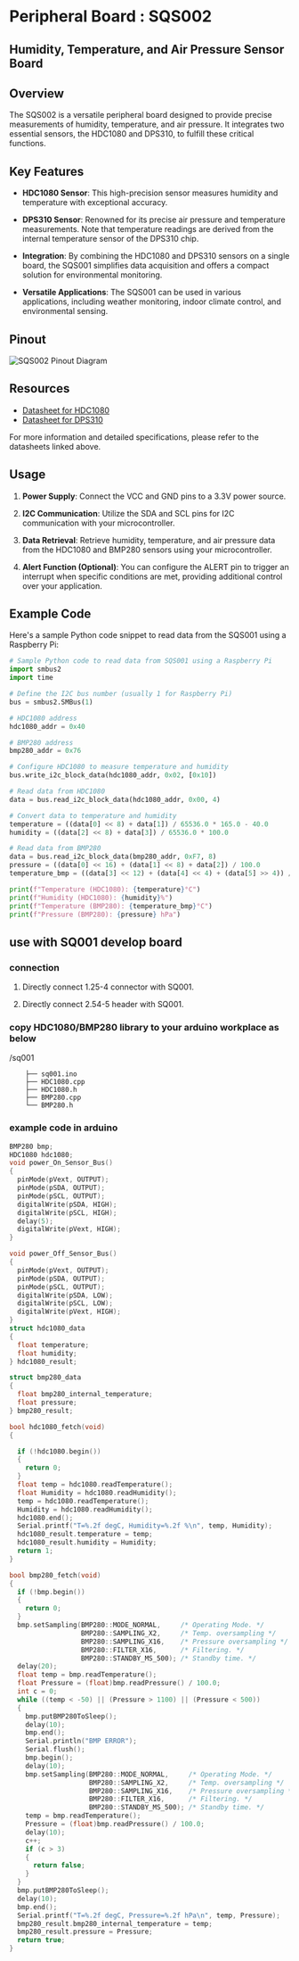 # Peripheral Board :  SQS002

## Humidity, Temperature, and Air Pressure Sensor Board

## Overview

The SQS002 is a versatile peripheral board designed to provide precise measurements of humidity, temperature, and air pressure. It integrates two essential sensors, the HDC1080 and DPS310, to fulfill these critical functions.

## Key Features

- **HDC1080 Sensor**: This high-precision sensor measures humidity and temperature with exceptional accuracy.

- **DPS310 Sensor**: Renowned for its precise air pressure and temperature measurements. Note that temperature readings are derived from the internal temperature sensor of the DPS310 chip.

- **Integration**: By combining the HDC1080 and DPS310 sensors on a single board, the SQS001 simplifies data acquisition and offers a compact solution for environmental monitoring.

- **Versatile Applications**: The SQS001 can be used in various applications, including weather monitoring, indoor climate control, and environmental sensing.

## Pinout

![SQS002 Pinout Diagram](https://github.com/livinghuang/sq001/blob/main/SQS002/SQS002.png?raw=true)

## Resources

- [Datasheet for HDC1080](https://github.com/livinghuang/siliqs/blob/main/sqs001/hdc1080.pdf)
- [Datasheet for DPS310](https://github.com/livinghuang/siliqs/blob/main/sqs002/BST_BMP280_DS001-1509562.pdf)

For more information and detailed specifications, please refer to the datasheets linked above.

## Usage

1. **Power Supply**: Connect the VCC and GND pins to a 3.3V power source.

2. **I2C Communication**: Utilize the SDA and SCL pins for I2C communication with your microcontroller.

3. **Data Retrieval**: Retrieve humidity, temperature, and air pressure data from the HDC1080 and BMP280 sensors using your microcontroller.

4. **Alert Function (Optional)**: You can configure the ALERT pin to trigger an interrupt when specific conditions are met, providing additional control over your application.

## Example Code

Here's a sample Python code snippet to read data from the SQS001 using a Raspberry Pi:

```python
# Sample Python code to read data from SQS001 using a Raspberry Pi
import smbus2
import time

# Define the I2C bus number (usually 1 for Raspberry Pi)
bus = smbus2.SMBus(1)

# HDC1080 address
hdc1080_addr = 0x40

# BMP280 address
bmp280_addr = 0x76

# Configure HDC1080 to measure temperature and humidity
bus.write_i2c_block_data(hdc1080_addr, 0x02, [0x10])

# Read data from HDC1080
data = bus.read_i2c_block_data(hdc1080_addr, 0x00, 4)

# Convert data to temperature and humidity
temperature = ((data[0] << 8) + data[1]) / 65536.0 * 165.0 - 40.0
humidity = ((data[2] << 8) + data[3]) / 65536.0 * 100.0

# Read data from BMP280
data = bus.read_i2c_block_data(bmp280_addr, 0xF7, 8)
pressure = ((data[0] << 16) + (data[1] << 8) + data[2]) / 100.0
temperature_bmp = ((data[3] << 12) + (data[4] << 4) + (data[5] >> 4)) / 100.0

print(f"Temperature (HDC1080): {temperature}°C")
print(f"Humidity (HDC1080): {humidity}%")
print(f"Temperature (BMP280): {temperature_bmp}°C")
print(f"Pressure (BMP280): {pressure} hPa")
```

## use with SQ001 develop board

### connection

1. Directly connect 1.25-4 connector with SQ001.

2. Directly connect 2.54-5 header with SQ001.

### copy HDC1080/BMP280 library to your arduino workplace as below

/sq001

```
    ├── sq001.ino
    ├── HDC1080.cpp
    ├── HDC1080.h
    ├── BMP280.cpp
    └── BMP280.h
```

### example code in arduino

``` cpp
BMP280 bmp;
HDC1080 hdc1080;
void power_On_Sensor_Bus()
{
  pinMode(pVext, OUTPUT);
  pinMode(pSDA, OUTPUT);
  pinMode(pSCL, OUTPUT);
  digitalWrite(pSDA, HIGH);
  digitalWrite(pSCL, HIGH);
  delay(5);
  digitalWrite(pVext, HIGH);
}

void power_Off_Sensor_Bus()
{
  pinMode(pVext, OUTPUT);
  pinMode(pSDA, OUTPUT);
  pinMode(pSCL, OUTPUT);
  digitalWrite(pSDA, LOW);
  digitalWrite(pSCL, LOW);
  digitalWrite(pVext, HIGH);
}
struct hdc1080_data
{
  float temperature;
  float humidity;
} hdc1080_result;

struct bmp280_data
{
  float bmp280_internal_temperature;
  float pressure;
} bmp280_result;

bool hdc1080_fetch(void)
{

  if (!hdc1080.begin())
  {
    return 0;
  }
  float temp = hdc1080.readTemperature();
  float Humidity = hdc1080.readHumidity();
  temp = hdc1080.readTemperature();
  Humidity = hdc1080.readHumidity();
  hdc1080.end();
  Serial.printf("T=%.2f degC, Humidity=%.2f %\n", temp, Humidity);
  hdc1080_result.temperature = temp;
  hdc1080_result.humidity = Humidity;
  return 1;
}

bool bmp280_fetch(void)
{
  if (!bmp.begin())
  {
    return 0;
  }
  bmp.setSampling(BMP280::MODE_NORMAL,     /* Operating Mode. */
                  BMP280::SAMPLING_X2,     /* Temp. oversampling */
                  BMP280::SAMPLING_X16,    /* Pressure oversampling */
                  BMP280::FILTER_X16,      /* Filtering. */
                  BMP280::STANDBY_MS_500); /* Standby time. */
  delay(20);
  float temp = bmp.readTemperature();
  float Pressure = (float)bmp.readPressure() / 100.0;
  int c = 0;
  while ((temp < -50) || (Pressure > 1100) || (Pressure < 500))
  {
    bmp.putBMP280ToSleep();
    delay(10);
    bmp.end();
    Serial.println("BMP ERROR");
    Serial.flush();
    bmp.begin();
    delay(10);
    bmp.setSampling(BMP280::MODE_NORMAL,     /* Operating Mode. */
                    BMP280::SAMPLING_X2,     /* Temp. oversampling */
                    BMP280::SAMPLING_X16,    /* Pressure oversampling */
                    BMP280::FILTER_X16,      /* Filtering. */
                    BMP280::STANDBY_MS_500); /* Standby time. */
    temp = bmp.readTemperature();
    Pressure = (float)bmp.readPressure() / 100.0;
    delay(10);
    c++;
    if (c > 3)
    {
      return false;
    }
  }
  bmp.putBMP280ToSleep();
  delay(10);
  bmp.end();
  Serial.printf("T=%.2f degC, Pressure=%.2f hPa\n", temp, Pressure);
  bmp280_result.bmp280_internal_temperature = temp;
  bmp280_result.pressure = Pressure;
  return true;
}
```
